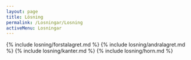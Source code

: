 ```yaml
---
layout: page
title: Lösning
permalink: /Losningar/Losning
activeMenu: Losningar
---
```

<div class="container margin-top">
{% include losning/forstalagret.md %}
{% include losning/andralagret.md %}
{% include losning/kanter.md %}
{% include losning/horn.md %}
</div>